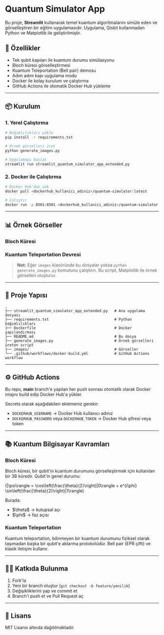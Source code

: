 # Quantum Simulator App

Bu proje, **Streamlit** kullanarak temel kuantum algoritmalarını simüle eden ve görselleştiren bir eğitim uygulamasıdır. Uygulama, Qiskit kullanmadan Python ve Matplotlib ile geliştirilmiştir.

## 🚀 Özellikler

- Tek qubit kapıları ile kuantum durumu simülasyonu
- Bloch küresi görselleştirmesi
- Kuantum Teleportation (Bell pair) demosu
- Adım adım kapı uygulama modu
- Docker ile kolay kurulum ve çalıştırma
- GitHub Actions ile otomatik Docker Hub yükleme

---

## 📦 Kurulum

### 1. Yerel Çalıştırma

```bash
# Bağımlılıkları yükle
pip install -r requirements.txt

# Örnek görselleri üret
python generate_images.py

# Uygulamayı başlat
streamlit run streamlit_quantum_simulator_app_extended.py
```

### 2. Docker ile Çalıştırma

```bash
# Docker Hub'dan çek
docker pull <dockerhub_kullanici_adiniz>/quantum-simulator:latest

# Çalıştır
docker run -p 8501:8501 <dockerhub_kullanici_adiniz>/quantum-simulator:latest
```

---

## 📊 Örnek Görseller

### Bloch Küresi



### Kuantum Teleportation Devresi



> **Not:** Eğer `images` klasöründe bu dosyalar yoksa `python generate_images.py` komutunu çalıştırın. Bu script, Matplotlib ile örnek görselleri oluşturur.

---

## 📜 Proje Yapısı

```
.
├── streamlit_quantum_simulator_app_extended.py   # Ana uygulama dosyası
├── requirements.txt                              # Python bağımlılıkları
├── Dockerfile                                    # Docker yapılandırması
├── README.md                                     # Bu dosya
├── generate_images.py                            # Örnek görselleri üreten script
├── images/                                       # Görseller
└── .github/workflows/docker-build.yml            # GitHub Actions workflow
```

---

## ⚙️ GitHub Actions

Bu repo, **main** branch'e yapılan her push sonrası otomatik olarak Docker imajını build edip Docker Hub'a yükler.

Secrets olarak aşağıdakileri eklemeniz gerekir:

- `DOCKERHUB_USERNAME` → Docker Hub kullanıcı adınız
- `DOCKERHUB_PASSWORD` veya `DOCKERHUB_TOKEN` → Docker Hub şifresi veya token

---

## 📚 Kuantum Bilgisayar Kavramları

### Bloch Küresi

Bloch küresi, bir qubit'in kuantum durumunu görselleştirmek için kullanılan bir 3B küredir. Qubit'in genel durumu:

\(|\psi\rangle = \cos\left(\frac{\theta}{2}\right)|0\rangle + e^{i\phi} \sin\left(\frac{\theta}{2}\right)|1\rangle\)

Burada:

- \$\theta\$ → kutupsal açı
- \$\phi\$ → faz açısı

### Kuantum Teleportation

Kuantum teleportation, bilinmeyen bir kuantum durumunu fiziksel olarak taşımadan başka bir qubit'e aktarma protokolüdür. Bell pair (EPR çifti) ve klasik iletişim kullanır.

---

## 👨‍💻 Katkıda Bulunma

1. Fork'la
2. Yeni bir branch oluştur (`git checkout -b feature/yenilik`)
3. Değişikliklerini yap ve commit et
4. Branch'i push et ve Pull Request aç

---

## 📄 Lisans

MIT Lisansı altında dağıtılmaktadır.